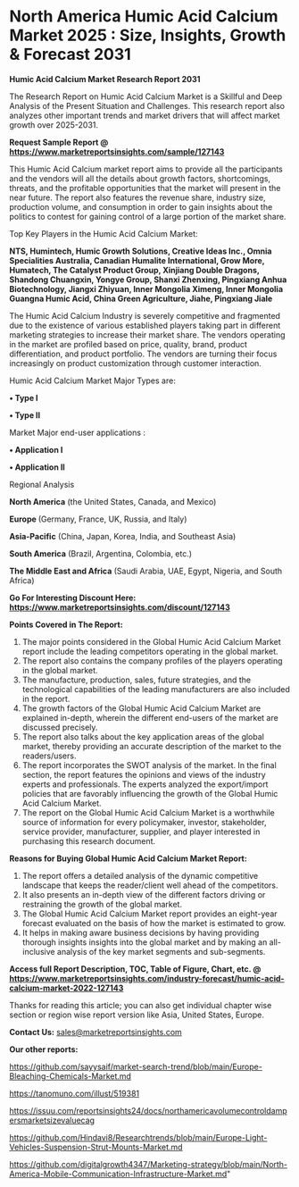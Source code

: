 # North America Humic Acid Calcium Market 2025 : Size, Insights, Growth & Forecast 2031

<strong>Humic Acid Calcium Market Research Report 2031</strong>

The Research Report on Humic Acid Calcium Market is a Skillful and Deep Analysis of the Present Situation and Challenges. This research report also analyzes other important trends and market drivers that will affect market growth over 2025-2031.

<strong>Request Sample Report @ <a href=https://www.marketreportsinsights.com/sample/127143>https://www.marketreportsinsights.com/sample/127143</a></strong>

This Humic Acid Calcium market report aims to provide all the participants and the vendors will all the details about growth factors, shortcomings, threats, and the profitable opportunities that the market will present in the near future. The report also features the revenue share, industry size, production volume, and consumption in order to gain insights about the politics to contest for gaining control of a large portion of the market share.

Top Key Players in the Humic Acid Calcium Market:

<strong>NTS, Humintech, Humic Growth Solutions, Creative Ideas Inc., Omnia Specialities Australia, Canadian Humalite International, Grow More, Humatech, The Catalyst Product Group, Xinjiang Double Dragons, Shandong Chuangxin, Yongye Group, Shanxi Zhenxing, Pingxiang Anhua Biotechnology, Jiangxi Zhiyuan, Inner Mongolia Ximeng, Inner Mongolia Guangna Humic Acid, China Green Agriculture, Jiahe, Pingxiang Jiale</strong>

The Humic Acid Calcium Industry is severely competitive and fragmented due to the existence of various established players taking part in different marketing strategies to increase their market share. The vendors operating in the market are profiled based on price, quality, brand, product differentiation, and product portfolio. The vendors are turning their focus increasingly on product customization through customer interaction.

Humic Acid Calcium Market Major Types are:

<strong>• Type I

• Type II</strong>

Market Major end-user applications :

<strong>• Application I

• Application II</strong>

Regional Analysis

</u><strong><b>North America</b></strong> (the United States, Canada, and Mexico)

<strong><b>Europe </b></strong>(Germany, France, UK, Russia, and Italy)

<strong><b>Asia-Pacific</b></strong> (China, Japan, Korea, India, and Southeast Asia)

<strong><b>South America</b></strong> (Brazil, Argentina, Colombia, etc.)

<strong><b>The Middle East and Africa</b></strong> (Saudi Arabia, UAE, Egypt, Nigeria, and South Africa)

<strong>Go For Interesting Discount Here: <a href=https://www.marketreportsinsights.com/discount/127143>https://www.marketreportsinsights.com/discount/127143</a></strong>

<strong>Points Covered in The Report:</strong>
<ol>
  <li>The major points considered in the Global Humic Acid Calcium Market report include the leading competitors operating in the global market.</li>
  <li>The report also contains the company profiles of the players operating in the global market.</li>
  <li>The manufacture, production, sales, future strategies, and the technological capabilities of the leading manufacturers are also included in the report.</li>
  <li>The growth factors of the Global Humic Acid Calcium Market are explained in-depth, wherein the different end-users of the market are discussed precisely.</li>
  <li>The report also talks about the key application areas of the global market, thereby providing an accurate description of the market to the readers/users.</li>
  <li>The report incorporates the SWOT analysis of the market. In the final section, the report features the opinions and views of the industry experts and professionals. The experts analyzed the export/import policies that are favorably influencing the growth of the Global Humic Acid Calcium Market.</li>
  <li>The report on the Global Humic Acid Calcium Market is a worthwhile source of information for every policymaker, investor, stakeholder, service provider, manufacturer, supplier, and player interested in purchasing this research document.</li>
</ol>
<strong>Reasons for Buying Global Humic Acid Calcium Market Report:</strong>

<ol>
  <li>The report offers a detailed analysis of the dynamic competitive landscape that keeps the reader/client well ahead of the competitors.</li>
  <li>It also presents an in-depth view of the different factors driving or restraining the growth of the global market.</li>
  <li>The Global Humic Acid Calcium Market report provides an eight-year forecast evaluated on the basis of how the market is estimated to grow.</li>
  <li>It helps in making aware business decisions by having providing thorough insights insights into the global market and by making an all-inclusive analysis of the key market segments and sub-segments.</li>
</ol>
<strong>Access full Report Description, TOC, Table of Figure, Chart, etc. @ <a href=https://www.marketreportsinsights.com/industry-forecast/humic-acid-calcium-market-2022-127143>https://www.marketreportsinsights.com/industry-forecast/humic-acid-calcium-market-2022-127143</a></strong>


Thanks for reading this article; you can also get individual chapter wise section or region wise report version like Asia, United States, Europe.

<strong>Contact Us:</strong>
sales@marketreportsinsights.com

<strong>Our other reports:</strong>

<a href=https://github.com/sayysaif/market-search-trend/blob/main/Europe-Bleaching-Chemicals-Market.md>https://github.com/sayysaif/market-search-trend/blob/main/Europe-Bleaching-Chemicals-Market.md</a>

<a href=https://tanomuno.com/illust/519381>https://tanomuno.com/illust/519381</a>

<a href=https://issuu.com/reportsinsights24/docs/northamericavolumecontroldampersmarketsizevaluecag>https://issuu.com/reportsinsights24/docs/northamericavolumecontroldampersmarketsizevaluecag</a>

<a href=https://github.com/Hindavi8/Researchtrends/blob/main/Europe-Light-Vehicles-Suspension-Strut-Mounts-Market.md>https://github.com/Hindavi8/Researchtrends/blob/main/Europe-Light-Vehicles-Suspension-Strut-Mounts-Market.md</a>

<a href=https://github.com/digitalgrowth4347/Marketing-strategy/blob/main/North-America-Mobile-Communication-Infrastructure-Market.md>https://github.com/digitalgrowth4347/Marketing-strategy/blob/main/North-America-Mobile-Communication-Infrastructure-Market.md</a>"
